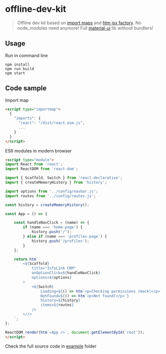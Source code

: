 # offline-dev-kit

> Offline dev kit based on [import maps](https://github.com/WICG/import-maps) and [htm jsx factory](https://github.com/developit/htm). No node_modules need anymore! Full [material-ui](https://github.com/mui/material-ui) lib without bundlers!

## Usage

Run in command line

```
npm install
npm run build
npm start
```

## Code sample

Import map

```html
<script type="importmap">
  {
    "imports": {
      "react": "/dist/react.esm.js",
      ...
    }
  }
</script>
```

ES6 modules in modern browser

```html
<script type="module">
import React from 'react';
import ReactDOM from 'react-dom';

import { Scaffold, Switch } from 'react-declarative';
import { createMemoryHistory } from 'history';

import options from '../config/navbar.js';
import routes from '../config/routes.js';

const history = createMemoryHistory();

const App = () => {

    const handleNavClick = (name) => {
        if (name === 'home-page') {
            history.push('/');
        } else if (name === 'profiles-page') {
            history.push('/profiles');
        }
    };

    return htm`
        <${Scaffold} 
            title="InfoLink CRM"
            onOptionClick=${handleNavClick}
            options=${options}
        >
            <${Switch}
                Loading=${() => htm`<p>Checking permissions (mock)</p>`}
                NotFound=${() => htm`<p>Not found(</p>`}
                history=${history}
                items=${routes}
            />
        <//>
    `;
};

ReactDOM.render(htm`<App />`, document.getElementById('root'));
</script>
```

Check the full source code in [example](./example/) folder
